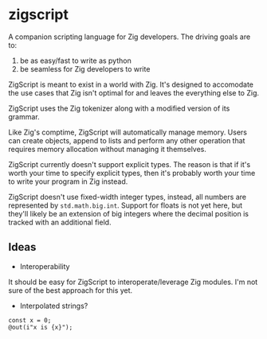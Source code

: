 # zigscript

A companion scripting language for Zig developers. The driving goals are to:

1) be as easy/fast to write as python
2) be seamless for Zig developers to write

ZigScript is meant to exist in a world with Zig.  It's designed to accomodate the use
cases that Zig isn't optimal for and leaves the everything else to Zig.

ZigScript uses the Zig tokenizer along with a modified version of its grammar.

Like Zig's comptime, ZigScript will automatically manage memory.  Users can create objects,
append to lists and perform any other operation that requires memory allocation without
managing it themselves.

ZigScript currently doesn't support explicit types. The reason is that if it's worth your time
to specify explicit types, then it's probably worth your time to write your program in Zig instead.

ZigScript doesn't use fixed-width integer types, instead, all numbers are represented by `std.math.big.int`.
Support for floats is not yet here, but they'll likely be an extension of big integers where the decimal
position is tracked with an additional field.

## Ideas

* Interoperability

It should be easy for ZigScript to interoperate/leverage Zig modules.  I'm not sure of the
best approach for this yet.

* Interpolated strings?

```
const x = 0;
@out(i"x is {x}");
```
